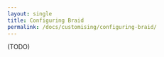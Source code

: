 ```yaml
---
layout: single
title: Configuring Braid
permalink: /docs/customising/configuring-braid/
---
```


<!-- TODO -->
(TODO)